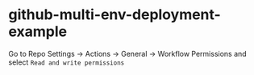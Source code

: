 # github-multi-env-deployment-example


Go to Repo Settings -> Actions -> General -> Workflow Permissions  and select  `Read and write permissions`


